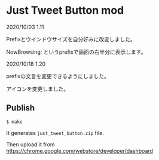 # Just Tweet Button mod

2020/10/03 1.11 

Prefixとウインドウサイズを自分好みに改変しました。

NowBrowsing: というprefixで画面の右半分に表示します。



2020/10/18 1.20

prefixの文言を変更できるようにしました。

アイコンを変更しました。


## Publish

```console
$ make
```

It generates `just_tweet_button.zip` file.

Then upload it from https://chrome.google.com/webstore/developer/dashboard
